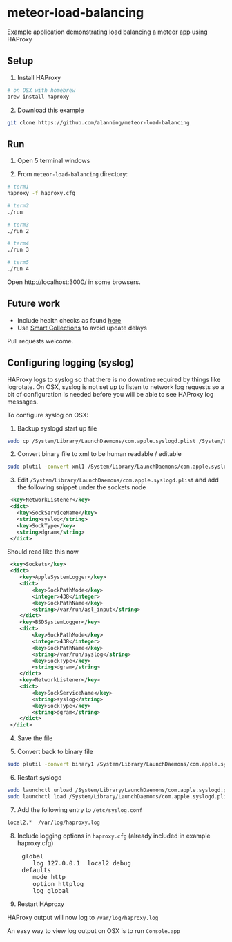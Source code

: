 meteor-load-balancing
=====================

Example application demonstrating load balancing a meteor app using HAProxy


## Setup

1. Install HAProxy
```bash
# on OSX with homebrew
brew install haproxy
```

2. Download this example
```bash
git clone https://github.com/alanning/meteor-load-balancing
```


## Run

1. Open 5 terminal windows

2. From `meteor-load-balancing` directory:

```bash
# term1
haproxy -f haproxy.cfg

# term2
./run

# term3
./run 2

# term4
./run 3

# term5
./run 4
```

Open http://localhost:3000/ in some browsers.

## Future work

* Include health checks as found [here](http://haproxy.1wt.eu/download/1.2/doc/architecture.txt)
* Use [Smart Collections](http://meteorhacks.com/lets-scale-meteor.html) to avoid update delays

Pull requests welcome.


## Configuring logging (syslog)

HAProxy logs to syslog so that there is no downtime required by things like
logrotate.  On OSX, syslog is not set up to listen to network log requests so a bit of configuration is needed before you will be able to see HAProxy log messages.

To configure syslog on OSX:

1. Backup syslogd start up file
```bash
sudo cp /System/Library/LaunchDaemons/com.apple.syslogd.plist /System/Library/LaunchDaemons/com.apple.syslogd.plist.backup
```

2. Convert binary file to xml to be human readable / editable
```bash
sudo plutil -convert xml1 /System/Library/LaunchDaemons/com.apple.syslogd.plist
```

3. Edit `/System/Library/LaunchDaemons/com.apple.syslogd.plist` and add the following snippet under the sockets node
```xml
 <key>NetworkListener</key>
 <dict>
   <key>SockServiceName</key>
   <string>syslog</string>
   <key>SockType</key>
   <string>dgram</string>
 </dict>
```
Should read like this now
```xml
 <key>Sockets</key>
 <dict>
    <key>AppleSystemLogger</key>
    <dict>
        <key>SockPathMode</key>
        <integer>438</integer>
        <key>SockPathName</key>
        <string>/var/run/asl_input</string>
    </dict>
    <key>BSDSystemLogger</key>
    <dict>
        <key>SockPathMode</key>
        <integer>438</integer>
        <key>SockPathName</key>
        <string>/var/run/syslog</string>
        <key>SockType</key>
        <string>dgram</string>
    </dict>
    <key>NetworkListener</key>
    <dict>
        <key>SockServiceName</key>
        <string>syslog</string>
        <key>SockType</key>
        <string>dgram</string>
    </dict>
 </dict>
```

4. Save the file

5. Convert back to binary file
```bash
sudo plutil -convert binary1 /System/Library/LaunchDaemons/com.apple.syslogd.plist
```

6. Restart syslogd
```bash
sudo launchctl unload /System/Library/LaunchDaemons/com.apple.syslogd.plist
sudo launchctl load /System/Library/LaunchDaemons/com.apple.syslogd.plist
```

7. Add the following entry to `/etc/syslog.conf`
```bash
local2.*  /var/log/haproxy.log
```

8. Include logging options in `haproxy.cfg` (already included in example haproxy.cfg)
<pre>
    global
       log 127.0.0.1  local2 debug
    defaults
       mode http
       option httplog
       log global
</pre>

9. Restart HAproxy


HAProxy output will now log to `/var/log/haproxy.log`

An easy way to view log output on OSX is to run `Console.app`

